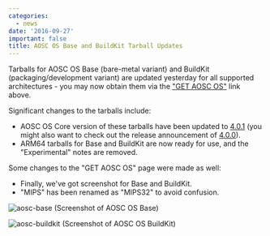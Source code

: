 ```yaml
---
categories:
  - news
date: '2016-09-27'
important: false
title: AOSC OS Base and BuildKit Tarball Updates
---
```



Tarballs for AOSC OS Base (bare-metal variant) and BuildKit (packaging/development variant) are updated yesterday for all supported architectures - you may now obtain them via the ["GET AOSC OS"](/en/download#aosc-os-download) link above.

Significant changes to the tarballs include:

- AOSC OS Core version of these tarballs have been updated to [4.0.1](/en/news/2016-09-24-core-401-released) (you might also want to check out the release announcement of [4.0.0](/en/news/2016-09-18-aosc-os-core-4-is-green)).
- ARM64 tarballs for Base and BuildKit are now ready for use, and the "Experimental" notes are removed.

Some changes to the "GET AOSC OS" page were made as well:

- Finally, we've got screenshot for Base and BuildKit.
- "MIPS" has been renamed as "MIPS32" to avoid confusion.

![aosc-base](/assets/news/de-preview/base/thumbs/1.png.jpg)
(Screenshot of AOSC OS Base)

![aosc-buildkit](/assets/news/de-preview/buildkit/thumbs/1.png.jpg)
(Screenshot of AOSC OS BuildKit)
